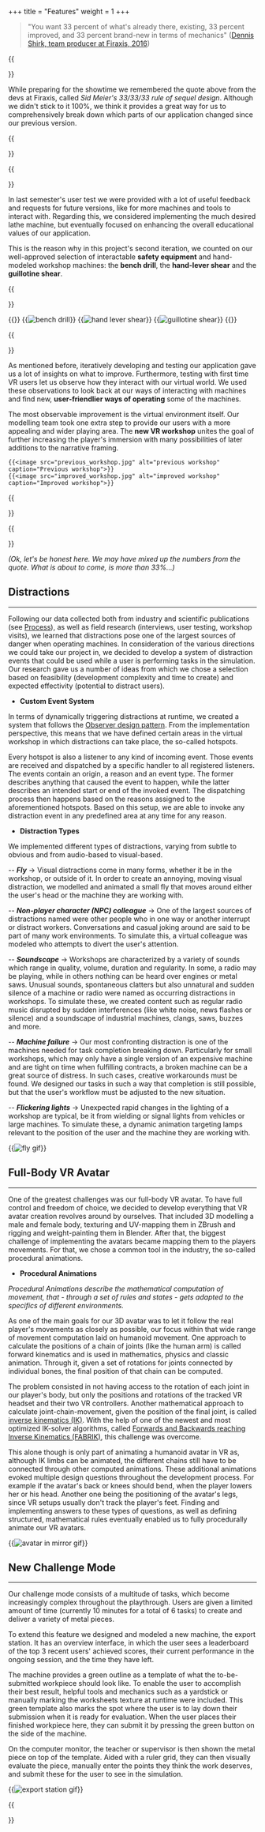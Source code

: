 +++
title = "Features"
weight = 1
+++

> "You want 33 percent of what's already there, existing, 33 percent improved, and 33 percent brand-new in terms of mechanics" ([Dennis Shirk, team producer at Firaxis, 2016](https://www.gamasutra.com/view/news/275196/City_management_mayhem_and_Sid_Meiers_wisdom_Making_Civilization_VI.php))

{{<section title="What's new?" >}}
	
While preparing for the showtime we remembered the quote above from the devs at Firaxis, called _Sid Meier's 33/33/33 rule of sequel design_. 
Although we didn't stick to it 100%, we think it provides a great way for us to comprehensively break down which parts of our application changed since our previous version.

{{</section>}}

{{<section title="The existing 33%" >}}

In last semester's user test we were provided with a lot of useful feedback and requests for future versions, like for more machines and tools to interact with. 
Regarding this, we considered implementing the much desired lathe machine, but eventually focused on enhancing the overall educational values of our application.

This is the reason why in this project's second iteration, we counted on our well-approved selection of interactable **safety equipment** and hand-modeled workshop machines: 
the **bench drill**, the **hand-lever shear** and the **guillotine shear**.

{{</section>}}

{{<gallery>}}
	{{<image src="bench_drill.png" alt="bench drill" caption="Bench drill">}}
	{{<image src="hand_lever_shear.png" alt="hand lever shear" caption="Hand-lever shear">}}
	{{<image src="guillotine_shear.png" alt="guillotine shear" caption="Guillotine shear">}}
{{</gallery>}}

{{<section title="The improved 33%" >}}

As mentioned before, iteratively developing and testing our application gave us a lot of insights on what to improve. 
Furthermore, testing with first time VR users let us observe how they interact with our virtual world. 
We used these observations to look back at our ways of interacting with machines and find new, **user-friendlier ways of operating** some of the machines.

The most observable improvement is the virtual environment itself. 
Our modelling team took one extra step to provide our users with a more appealing and wider playing area. 
The **new VR workshop** unites the goal of further increasing the player's immersion with many possibilities of later additions to the narrative framing. 

	{{<image src="previous_workshop.jpg" alt="previous workshop" caption="Previous workshop">}}
	{{<image src="improved_workshop.jpg" alt="improved workshop" caption="Improved workshop">}}

{{</section>}}



{{<section title="The brand-new 33+%" >}}

_(Ok, let's be honest here. We may have mixed up the numbers from the quote. What is about to come, is more than 33%...)_


Distractions
------
---


Following our data collected both from industry and scientific publications (see [Process](../process)), as well as field research (interviews, user testing, workshop visits), we learned that distractions pose one of the largest sources of danger when operating machines. 
In consideration of the various directions we could take our project in, we decided to develop a system of distraction events that could be used while a user is performing tasks in the simulation. 
Our research gave us a number of ideas from which we chose a selection based on feasibility (development complexity and time to create) and expected effectivity (potential to distract users).

- **Custom Event System**

In terms of dynamically triggering distractions at runtime, we created a system that follows the [Observer design pattern](https://en.wikipedia.org/wiki/Observer_pattern). 
From the implementation perspective, this means that we have defined certain areas in the virtual workshop in which distractions can take place, the so-called hotspots. 

Every hotspot is also a listener to any kind of incoming event. 
Those events are received and dispatched by a specific handler to all registered listeners. 
The events contain an origin, a reason and an event type. The former describes anything that caused the event to happen, while the latter describes an intended start or end of the invoked event. 
The dispatching process then happens based on the reasons assigned to the aforementioned hotspots. 
Based on this setup, we are able to invoke any distraction event in any predefined area at any time for any reason.


- **Distraction Types**


We implemented different types of distractions, varying from subtle to obvious and from audio-based to visual-based.


-- **_Fly_** -> Visual distractions come in many forms, whether it be in the workshop, or outside of it. 
In order to create an annoying, moving visual distraction, we modelled and animated a small fly that moves around either the user's head or the machine they are working with.


-- **_Non-player character (NPC) colleague_** -> One of the largest sources of distractions named were other people who in one way or another interrupt or distract workers. 
Conversations and casual joking around are said to be part of many work environments. 
To simulate this, a virtual colleague was modeled who attempts to divert the user's attention.


-- **_Soundscape_** -> Workshops are characterized by a variety of sounds which range in quality, volume, duration and regularity. 
In some, a radio may be playing, while in others nothing can be heard over engines or metal saws. 
Unusual sounds, spontaneous clatters but also unnatural and sudden silence of a machine or radio were named as occurring distractions in workshops. 
To simulate these, we created content such as regular radio music disrupted by sudden interferences (like white noise, news flashes or silence) and a soundscape of industrial machines, clangs, saws, buzzes and more.


-- **_Machine failure_** -> Our most confronting distraction is one of the machines needed for task completion breaking down. 
Particularly for small workshops, which may only have a single version of an expensive machine and are tight on time when fulfilling contracts, a broken machine can be a great source of distress. 
In such cases, creative workarounds must be found. We designed our tasks in such a way that completion is still possible, but that the user's workflow must be adjusted to the new situation.


-- **_Flickering lights_** -> Unexpected rapid changes in the lighting of a workshop are typical, be it from wielding or signal lights from vehicles or large machines. 
To simulate these, a dynamic animation targeting lamps relevant to the position of the user and the machine they are working with.


{{<image src="fly_distraction.gif" alt="fly gif" caption="Fly distraction">}}


Full-Body VR Avatar
------
---

One of the greatest challenges was our full-body VR avatar. To have full control and freedom of choice, we decided to develop everything that VR avatar creation revolves around by ourselves. 
That included 3D modelling a male and female body, texturing and UV-mapping them in ZBrush and rigging and weight-painting them in Blender. 
After that, the biggest challenge of implementing the avatars became mapping them to the players movements. For that, we chose a common tool in the industry, the so-called procedural animations.


- **Procedural Animations**


_Procedural Animations describe the mathematical computation of movement, that - through a set of rules and states - gets adapted to the specifics of different environments._

As one of the main goals for our 3D avatar was to let it follow the real player's movements as closely as possible, our focus within that wide range of movement computation laid on humanoid movement. 
One approach to calculate the positions of a chain of joints (like the human arm) is called forward kinematics and is used in mathematics, physics and classic animation. 
Through it, given a set of rotations for joints connected by individual bones, the final position of that chain can be computed. 

The problem consisted in not having access to the rotation of each joint in our player's body, but only the positions and rotations of the tracked VR headset and their two VR controllers. 
Another mathematical approach to calculate joint-chain-movement, given the position of the final joint, is called [inverse kinematics (IK)](https://en.wikipedia.org/wiki/Inverse_kinematics). 
With the help of one of the newest and most optimized IK-solver algorithms, called [Forwards and Backwards reaching Inverse Kinematics (FABRIK)](https://www.researchgate.net/profile/Andreas-Aristidou/publication/273166356_Inverse_Kinematics_a_review_of_existing_techniques_and_introduction_of_a_new_fast_iterative_solver/links/54faeca10cf20b0d2cb8782b/Inverse-Kinematics-a-review-of-existing-techniques-and-introduction-of-a-new-fast-iterative-solver.pdf#page74),
this challenge was overcome.

This alone though is only part of animating a humanoid avatar in VR as, although IK limbs can be animated, the different chains still have to be connected through other computed animations. 
These additional animations evoked multiple design questions throughout the development process. For example if the avatar's back or knees should bend, when the player lowers her or his head. 
Another one being the positioning of the avatar's legs, since VR setups usually don't track the player's feet. 
Finding and implementing answers to these types of questions, as well as defining structured, mathematical rules eventually enabled us to fully procedurally animate our VR avatars.


{{<image src="avatar.gif" alt="avatar in mirror gif" caption="Full-body VR avatar">}}


New Challenge Mode
------
---


Our challenge mode consists of a multitude of tasks, which become increasingly complex throughout the playthrough. 
Users are given a limited amount of time (currently 10 minutes for a total of 6 tasks) to create and deliver a variety of metal pieces. 

To extend this feature we designed and modeled a new machine, the export station. 
It has an overview interface, in which the user sees a leaderboard of the top 3 recent users' achieved scores, their current performance in the ongoing session, and the time they have left.
 
The machine provides a green outline as a template of what the to-be-submitted workpiece should look like. 
To enable the user to accomplish their best result, helpful tools and mechanics such as a yardstick or manually marking the worksheets texture at runtime were included. 
This green template also marks the spot where the user is to lay down their submission when it is ready for evaluation. 
When the user places their finished workpiece here, they can submit it by pressing the green button on the side of the machine.

On the computer monitor, the teacher or supervisor is then shown the metal piece on top of the template. 
Aided with a ruler grid, they can then visually evaluate the piece, manually enter the points they think the work deserves, and submit these for the user to see in the simulation. 


{{<image src="challenge_mode.gif" alt="export station gif" caption="Submitting a task at the export station">}}

{{</section>}}
